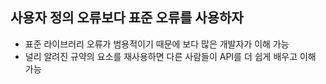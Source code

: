## 사용자 정의 오류보다 표준 오류를 사용하자
- 표준 라이브러리 오류가 범용적이기 때문에 보다 많은 개발자가 이해 가능
- 널리 알려진 규약의 요소를 재사용하면 다른 사람들이 API를 더 쉽게 배우고 이해 가능
